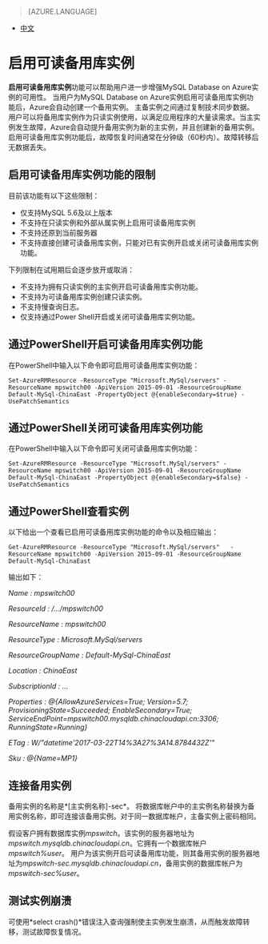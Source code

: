 <properties linkid="" urlDisplayName="" pageTitle="启用可读备用库实例 - Azure 微软云" metaKeywords="Azure 云,技术文档,文档与资源,MySQL,数据库,常见问题,可读备用库,备用库实例,Azure MySQL, MySQL PaaS,Azure MySQL PaaS, Azure MySQL Service, Azure RDS,FAQ" description="本文介绍了MySQL PasS可读备用库实例的实现方法。" metaCanonical="" services="MySQL" documentationCenter="Services" title="" authors="" solutions="" manager="" editor="" />

<tags ms.service="mysql" ms.date="04/27/2017" wacn.date="04/27/2017" wacn.lang="cn" />

> [AZURE.LANGUAGE]
- [中文](/documentation/articles/mysql-database-enable-secondary/)

# 启用可读备用库实例

**启用可读备用库实例**功能可以帮助用户进一步增强MySQL Database on Azure实例的可用性。 当用户为MySQL Database on Azure实例启用可读备用库实例功能后，Azure会自动创建一个备用实例。 主备实例之间通过复制技术同步数据。用户可以将备用库实例作为只读实例使用，以满足应用程序的大量读需求。当主实例发生故障，Azure会自动提升备用实例为新的主实例，并且创建新的备用实例。启用可读备用库实例功能后，故障恢复时间通常在分钟级（60秒内）。故障转移后无数据丢失。

## 启用可读备用库实例功能的限制

目前该功能有以下这些限制：

- 仅支持MySQL 5.6及以上版本
- 不支持在只读实例和外部从属实例上启用可读备用库实例
- 不支持还原到当前服务器
- 不支持直接创建可读备用库实例，只能对已有实例开启或关闭可读备用库实例功能。

下列限制在试用期后会逐步放开或取消：

- 不支持为拥有只读实例的主实例开启可读备用库实例功能。
- 不支持为可读备用库实例创建只读实例。
- 不支持慢查询日志。
- 仅支持通过Power Shell开启或关闭可读备用库实例功能。

## 通过PowerShell开启可读备用库实例功能

在PowerShell中输入以下命令即可启用可读备用库实例功能：

	Set-AzureRMResource -ResourceType "Microsoft.MySql/servers" -ResourceName mpswitch00 -ApiVersion 2015-09-01 -ResourceGroupName Default-MySql-ChinaEast -PropertyObject @{enableSecondary=$true} -UsePatchSemantics

## 通过PowerShell关闭可读备用库实例功能

在PowerShell中输入以下命令即可关闭可读备用库实例功能：

	Set-AzureRMResource -ResourceType "Microsoft.MySql/servers" -ResourceName mpswitch00 -ApiVersion 2015-09-01 -ResourceGroupName Default-MySql-ChinaEast -PropertyObject @{enableSecondary=$false} -UsePatchSemantics

## 通过PowerShell查看实例

以下给出一个查看已启用可读备用库实例功能的命令以及相应输出：

	Get-AzureRMResource -ResourceType "Microsoft.MySql/servers"   -ResourceName mpswitch00 -ApiVersion 2015-09-01 -ResourceGroupName Default-MySql-ChinaEast

输出如下：


*Name              : mpswitch00*

*ResourceId        : /…/mpswitch00*

*ResourceName      : mpswitch00*

*ResourceType      : Microsoft.MySql/servers*

*ResourceGroupName : Default-MySql-ChinaEast*

*Location          : ChinaEast*

*SubscriptionId    : …*

*Properties        : @{AllowAzureServices=True; Version=5.7; ProvisioningState=Succeeded; EnableSecondary=True; ServiceEndPoint=mpswitch00.mysqldb.chinacloudapi.cn:3306; RunningState=Running}*

*ETag              : W/"datetime'2017-03-22T14%3A27%3A14.8784432Z'"*

*Sku               : @{Name=MP1}*

## 连接备用实例

备用实例的名称是*[主实例名称]-sec*。 将数据库帐户中的主实例名称替换为备用实例名称，即可连接该备用实例。对于同一数据库帐户，主备实例上密码相同。

假设客户拥有数据库实例*mpswitch*。该实例的服务器地址为 *mpswitch.mysqldb.chinacloudapi.cn*。它拥有一个数据库帐户*mpswitch%user*。 用户为该实例开启可读备用库功能，则其备用实例的服务器地址为*mpswitch-sec.mysqldb.chinacloudapi.cn*，备用实例的数据库帐户为*mpswitch-sec%user*。

## 测试实例崩溃

可使用*select crash()*错误注入查询强制使主实例发生崩溃，从而触发故障转移，测试故障恢复情况。